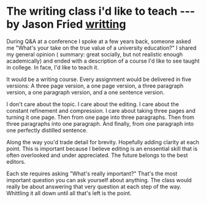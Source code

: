 # The writing class i'd like to teach ---by Jason Fried [writting](https://m.signalvnoise.com/the-writing-class-id-like-to-teach-11b259f44a5d#.s6vmss6ny)

During Q&A at a conference I spoke at a few years back, someone asked me "What's your take on the true value of a university education?"
I shared my general opinion ( summary: great socially, but not realistic enough academically) and ended with a description of a course 
I'd like to see taught in college. In face, I'd like to teach it.

It would be a writing course. Every assignment would be delivered in five versions: A three page version, a one page version, 
a three paragraph version, a one paragraph version, and a one sentence version.

I don't care about the topic. I care about the editing. I care about the constant refinement and compression. 
I care about taking three pages and turning it one page. Then from one page into three paragraphs. 
Then from three paragraphs into one paragraph. And finally, from one paragraph into one perfectly distilled sentence.

Along the way you'd trade detail for brevity. Hopefully adding clarity at each point. This is important because I believe editing is an 
enssential skill that is often overlooked and under appreciated. The future belongs to the best editors.

Each ste requires asking "What's really important?" That's the most important question you can ask yourself about anything. 
The class would really be about answering that very question at each step of the way. 
Whittling it all down until all that's left is the point.
